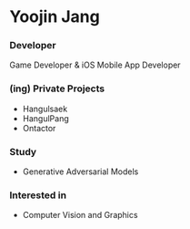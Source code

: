 # Yoojin Jang 

### Developer

<!--
**hellog2n/hellog2n** is a ✨ _special_ ✨ repository because its `README.md` (this file) appears on your GitHub profile.

Here are some ideas to get you started:

- 🔭 I’m currently working on ...
- 🌱 I’m currently learning ...
- 👯 I’m looking to collaborate on ...
- 🤔 I’m looking for help with ...
- 💬 Ask me about ...
- 📫 How to reach me: ...
- 😄 Pronouns: ...
- ⚡ Fun fact: ...
-->

Game Developer & iOS Mobile App Developer

### (ing) Private Projects 
- Hangulsaek
- HangulPang
- Ontactor

### Study
- Generative Adversarial Models


### Interested in
- Computer Vision and Graphics

